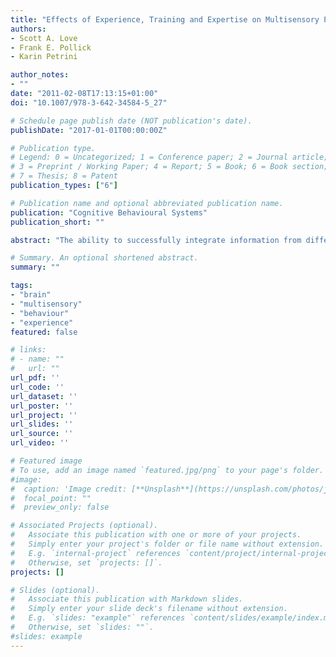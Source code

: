 ```yaml
---
title: "Effects of Experience, Training and Expertise on Multisensory Perception: Investigating the Link between Brain and Behavior"
authors:
- Scott A. Love
- Frank E. Pollick
- Karin Petrini

author_notes:
- ""
date: "2011-02-08T17:13:15+01:00"
doi: "10.1007/978-3-642-34584-5_27"

# Schedule page publish date (NOT publication's date).
publishDate: "2017-01-01T00:00:00Z"

# Publication type.
# Legend: 0 = Uncategorized; 1 = Conference paper; 2 = Journal article;
# 3 = Preprint / Working Paper; 4 = Report; 5 = Book; 6 = Book section;
# 7 = Thesis; 8 = Patent
publication_types: ["6"]

# Publication name and optional abbreviated publication name.
publication: "Cognitive Behavioural Systems"
publication_short: ""

abstract: "The ability to successfully integrate information from different senses is of paramount importance for perceiving the world and has been shown to change with experience. We first review how experience, in particular musical experience, brings about changes in our ability to fuse together sensory information about the world. We next discuss evidence from drumming studies that demonstrate how the perception of audiovisual synchrony depends on experience. These studies show that drummers are more robust than novices to perturbations of the audiovisual signals and appear to use different neural mechanisms in fusing sight and sound. Finally, we examine how experience influences audiovisual speech perception. We present an experiment investigating how perceiving an unfamiliar language influences judgments of temporal synchrony of the audiovisual speech signal. These results highlight the influence of both the listener’s experience with hearing an unfamiliar language as well as the speaker’s experience with producing non-native words."

# Summary. An optional shortened abstract.
summary: ""

tags:
- "brain"
- "multisensory"
- "behaviour"
- "experience"
featured: false

# links:
# - name: ""
#   url: ""
url_pdf: ''
url_code: ''
url_dataset: ''
url_poster: ''
url_project: ''
url_slides: ''
url_source: ''
url_video: ''

# Featured image
# To use, add an image named `featured.jpg/png` to your page's folder.
#image:
#  caption: 'Image credit: [**Unsplash**](https://unsplash.com/photos/jdD8gXaTZsc)'
#  focal_point: ""
#  preview_only: false

# Associated Projects (optional).
#   Associate this publication with one or more of your projects.
#   Simply enter your project's folder or file name without extension.
#   E.g. `internal-project` references `content/project/internal-project/index.md`.
#   Otherwise, set `projects: []`.
projects: []

# Slides (optional).
#   Associate this publication with Markdown slides.
#   Simply enter your slide deck's filename without extension.
#   E.g. `slides: "example"` references `content/slides/example/index.md`.
#   Otherwise, set `slides: ""`.
#slides: example
---
```

